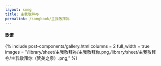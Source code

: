 ```yaml
---
layout: song
title: 主我敬拜祢
permalink: /songbook/主我敬拜祢
---
```


#### 歌谱

{% include post-components/gallery.html
    columns = 2
    full_width = true
    images = "/library/sheet/主我敬拜祢/主我敬拜你.png,/library/sheet/主我敬拜祢/主我敬拜你（赞美之泉）.png,"
%}
